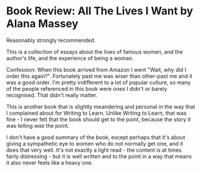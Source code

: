 # Book Review: All The Lives I Want by Alana Massey

Reasonably strongly recommended.

This is a collection of essays about the lives of famous women, and the author's life, and the experience of being a woman.

Confession: When this book arrived from Amazon I went "Wait, why did I order this again?". Fortunately past me was wiser than other-past me and it was a good order.
I'm pretty indifferent to a lot of popular culture, so many of the people referenced in this book were ones I didn't or barely recognised. That didn't really matter.

This is another book that is slightly meandering and personal in the way that I complained about for Writing to Learn. Unlike Writing to Learn, that was fine - I never felt that the book should get to the point, because the story it was telling *was* the point.

I don't have a good summary of the book, except perhaps that it's about giving a sympathetic eye to women who do not normally get one, and it does that very well. It's not exactly a light read - the content is at times fairly distressing - but it is well written and to the point in a way that means it also never feels like a heavy one.
